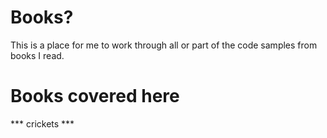 # Books?

This is a place for me to work through all or part of the code samples 
from books I read.

# Books covered here

*** crickets ***
